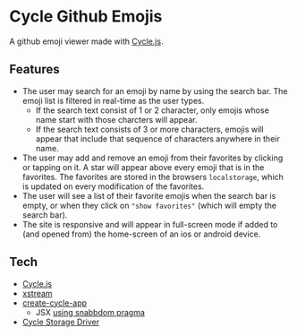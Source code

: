 # Cycle Github Emojis

A github emoji viewer made with [Cycle.js](https://cycle.js.org/).

## Features

* The user may search for an emoji by name by using the search bar. The emoji list is filtered in real-time as the user types.
  * If the search text consist of 1 or 2 character, only emojis whose name start with those charcters will appear.
  * If the search text consists of 3 or more characters, emojis will appear that include that sequence of characters anywhere in their name.
* The user may add and remove an emoji from their favorites by clicking or tapping on it. A star will appear above every emoji that is in the favorites. The favorites are stored in the browsers `localstorage`, which is updated on every modification of the favorites.
* The user will see a list of their favorite emojis when the search bar is empty, or when they click on `"show favorites"` (which will empty the search bar).
* The site is responsive and will appear in full-screen mode if added to (and opened from) the home-screen of an ios or android device.

## Tech

* [Cycle.js](https://cycle.js.org/)
* [xstream](http://staltz.github.io/xstream/)
* [create-cycle-app](https://github.com/cyclejs-community/create-cycle-app)
  * JSX [using snabbdom pragma](https://github.com/Swizz/snabbdom-pragma)
* [Cycle Storage Driver](https://github.com/cyclejs/storage)
